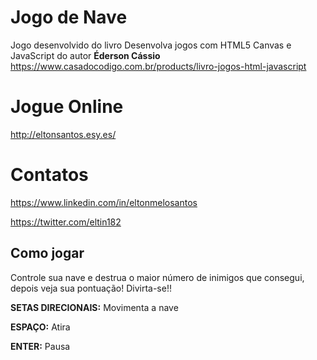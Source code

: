 # Jogo de Nave
Jogo desenvolvido do livro Desenvolva jogos com HTML5 Canvas e JavaScript  do autor **Éderson Cássio** https://www.casadocodigo.com.br/products/livro-jogos-html-javascript

# Jogue Online
http://eltonsantos.esy.es/

# Contatos
https://www.linkedin.com/in/eltonmelosantos

https://twitter.com/eltin182

## Como jogar
Controle sua nave e destrua o maior número de inimigos que consegui, depois veja sua pontuação! Divirta-se!!

**SETAS DIRECIONAIS:** Movimenta a nave

**ESPAÇO:** Atira

**ENTER:** Pausa
